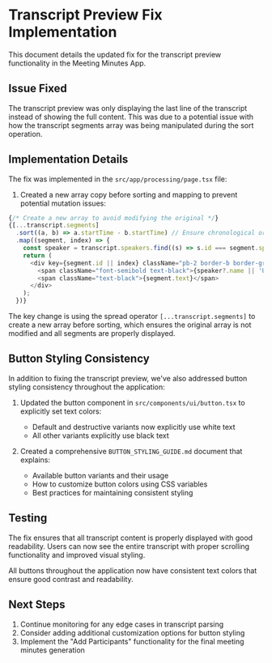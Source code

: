 # Transcript Preview Fix Implementation

This document details the updated fix for the transcript preview functionality in the Meeting Minutes App.

## Issue Fixed

The transcript preview was only displaying the last line of the transcript instead of showing the full content. This was due to a potential issue with how the transcript segments array was being manipulated during the sort operation.

## Implementation Details

The fix was implemented in the `src/app/processing/page.tsx` file:

1. Created a new array copy before sorting and mapping to prevent potential mutation issues:

```typescript
{/* Create a new array to avoid modifying the original */}
{[...transcript.segments]
  .sort((a, b) => a.startTime - b.startTime) // Ensure chronological order
  .map((segment, index) => {
    const speaker = transcript.speakers.find((s) => s.id === segment.speakerId);
    return (
      <div key={segment.id || index} className="pb-2 border-b border-gray-100 last:border-0">
        <span className="font-semibold text-black">{speaker?.name || 'Unknown'}:</span>{' '}
        <span className="text-black">{segment.text}</span>
      </div>
    );
  })}
```

The key change is using the spread operator `[...transcript.segments]` to create a new array before sorting, which ensures the original array is not modified and all segments are properly displayed.

## Button Styling Consistency

In addition to fixing the transcript preview, we've also addressed button styling consistency throughout the application:

1. Updated the button component in `src/components/ui/button.tsx` to explicitly set text colors:
   - Default and destructive variants now explicitly use white text
   - All other variants explicitly use black text

2. Created a comprehensive `BUTTON_STYLING_GUIDE.md` document that explains:
   - Available button variants and their usage
   - How to customize button colors using CSS variables
   - Best practices for maintaining consistent styling

## Testing

The fix ensures that all transcript content is properly displayed with good readability. Users can now see the entire transcript with proper scrolling functionality and improved visual styling.

All buttons throughout the application now have consistent text colors that ensure good contrast and readability.

## Next Steps

1. Continue monitoring for any edge cases in transcript parsing
2. Consider adding additional customization options for button styling
3. Implement the "Add Participants" functionality for the final meeting minutes generation
